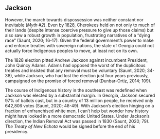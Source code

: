## Jackson

However, the march towards dispossession was neither constant nor inevitable (_Myth #2_). Even by 1828, Cherokees held on not only to much of their lands (despite intense coercive pressure to give up those claims) but also saw a robust growth in population, frustrating narratives of a “dying race” (Saunt, 2020; 16-17). Given the federal government’s power to make and enforce treaties with sovereign nations, the state of Georgia could not actually force Indigenous peoples to move, at least not on its own.

The 1828 election pitted Andrew Jackson against incumbent President, John Quincy Adams. Adams had opposed the worst of the duplicitous treaties and insisted that any removal must be voluntary (Saunt, 2020; 34-38), while Jackson, who had lost the election just four years previously, campaigned on the promise of forced removal (Dunbar-Ortiz, 2014; 109). 

The course of Indigenous history in the southeast was redefined when Jackson was elected by a substantial margin. In Georgia, Jackson secured 97% of ballots cast, but in a country of 13 million people, he received only 642,806 votes (Saunt, 2020; 48-49). With Jackson’s election hinging on a fraction of enfranchised white men, I can’t help but wonder how history might have looked in a more democratic United States. Under Jackson’s direction, the Indian Removal Act was passed in 1830 (Saunt, 2020; 79). _The Treaty of New Echota_ would be signed before the end of his presidency.

